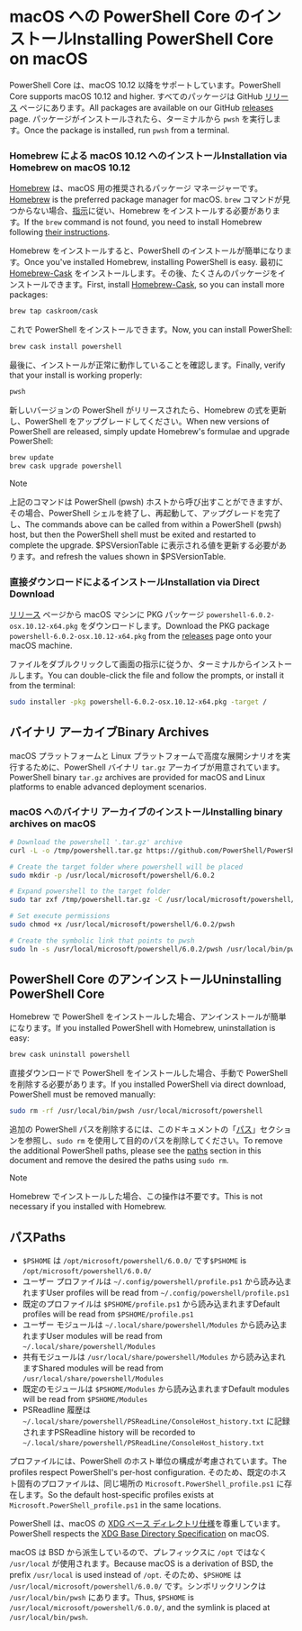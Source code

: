 # <a name="installing-powershell-core-on-macos"></a><span data-ttu-id="bc176-101">macOS への PowerShell Core のインストール</span><span class="sxs-lookup"><span data-stu-id="bc176-101">Installing PowerShell Core on macOS</span></span>

<span data-ttu-id="bc176-102">PowerShell Core は、macOS 10.12 以降をサポートしています。</span><span class="sxs-lookup"><span data-stu-id="bc176-102">PowerShell Core supports macOS 10.12 and higher.</span></span>
<span data-ttu-id="bc176-103">すべてのパッケージは GitHub [リリース][] ページにあります。</span><span class="sxs-lookup"><span data-stu-id="bc176-103">All packages are available on our GitHub [releases][] page.</span></span>
<span data-ttu-id="bc176-104">パッケージがインストールされたら、ターミナルから `pwsh` を実行します。</span><span class="sxs-lookup"><span data-stu-id="bc176-104">Once the package is installed, run `pwsh` from a terminal.</span></span>

### <a name="installation-via-homebrew-on-macos-1012"></a><span data-ttu-id="bc176-105">Homebrew による macOS 10.12 へのインストール</span><span class="sxs-lookup"><span data-stu-id="bc176-105">Installation via Homebrew on macOS 10.12</span></span>

<span data-ttu-id="bc176-106">[Homebrew][brew] は、macOS 用の推奨されるパッケージ マネージャーです。</span><span class="sxs-lookup"><span data-stu-id="bc176-106">[Homebrew][brew] is the preferred package manager for macOS.</span></span>
<span data-ttu-id="bc176-107">`brew` コマンドが見つからない場合、[指示][brew]に従い、Homebrew をインストールする必要があります。</span><span class="sxs-lookup"><span data-stu-id="bc176-107">If the `brew` command is not found, you need to install Homebrew following [their instructions][brew].</span></span>

<span data-ttu-id="bc176-108">Homebrew をインストールすると、PowerShell のインストールが簡単になります。</span><span class="sxs-lookup"><span data-stu-id="bc176-108">Once you've installed Homebrew, installing PowerShell is easy.</span></span>
<span data-ttu-id="bc176-109">最初に [Homebrew-Cask][cask] をインストールします。その後、たくさんのパッケージをインストールできます。</span><span class="sxs-lookup"><span data-stu-id="bc176-109">First, install [Homebrew-Cask][cask], so you can install more packages:</span></span>

```sh
brew tap caskroom/cask
```

<span data-ttu-id="bc176-110">これで PowerShell をインストールできます。</span><span class="sxs-lookup"><span data-stu-id="bc176-110">Now, you can install PowerShell:</span></span>

```sh
brew cask install powershell
```

<span data-ttu-id="bc176-111">最後に、インストールが正常に動作していることを確認します。</span><span class="sxs-lookup"><span data-stu-id="bc176-111">Finally, verify that your install is working properly:</span></span>

```sh
pwsh
```

<span data-ttu-id="bc176-112">新しいバージョンの PowerShell がリリースされたら、Homebrew の式を更新し、PowerShell をアップグレードしてください。</span><span class="sxs-lookup"><span data-stu-id="bc176-112">When new versions of PowerShell are released, simply update Homebrew's formulae and upgrade PowerShell:</span></span>

```sh
brew update
brew cask upgrade powershell
```

> [!NOTE]
> <span data-ttu-id="bc176-113">上記のコマンドは PowerShell (pwsh) ホストから呼び出すことができますが、その場合、PowerShell シェルを終了し、再起動して、アップグレードを完了し、</span><span class="sxs-lookup"><span data-stu-id="bc176-113">The commands above can be called from within a PowerShell (pwsh) host, but then the PowerShell shell must be exited and restarted to complete the upgrade.</span></span>
> <span data-ttu-id="bc176-114">$PSVersionTable に表示される値を更新する必要があります。</span><span class="sxs-lookup"><span data-stu-id="bc176-114">and refresh the values shown in $PSVersionTable.</span></span>

[brew]: http://brew.sh/
[cask]: https://caskroom.github.io/

### <a name="installation-via-direct-download"></a><span data-ttu-id="bc176-115">直接ダウンロードによるインストール</span><span class="sxs-lookup"><span data-stu-id="bc176-115">Installation via Direct Download</span></span>

<span data-ttu-id="bc176-116">[リリース][] ページから macOS マシンに PKG パッケージ `powershell-6.0.2-osx.10.12-x64.pkg` をダウンロードします。</span><span class="sxs-lookup"><span data-stu-id="bc176-116">Download the PKG package `powershell-6.0.2-osx.10.12-x64.pkg` from the [releases][] page onto your macOS machine.</span></span>

<span data-ttu-id="bc176-117">ファイルをダブルクリックして画面の指示に従うか、ターミナルからインストールします。</span><span class="sxs-lookup"><span data-stu-id="bc176-117">You can double-click the file and follow the prompts, or install it from the terminal:</span></span>

```sh
sudo installer -pkg powershell-6.0.2-osx.10.12-x64.pkg -target /
```

## <a name="binary-archives"></a><span data-ttu-id="bc176-118">バイナリ アーカイブ</span><span class="sxs-lookup"><span data-stu-id="bc176-118">Binary Archives</span></span>

<span data-ttu-id="bc176-119">macOS プラットフォームと Linux プラットフォームで高度な展開シナリオを実行するために、PowerShell バイナリ `tar.gz` アーカイブが用意されています。</span><span class="sxs-lookup"><span data-stu-id="bc176-119">PowerShell binary `tar.gz` archives are provided for macOS and Linux platforms to enable advanced deployment scenarios.</span></span>

### <a name="installing-binary-archives-on-macos"></a><span data-ttu-id="bc176-120">macOS へのバイナリ アーカイブのインストール</span><span class="sxs-lookup"><span data-stu-id="bc176-120">Installing binary archives on macOS</span></span>

```sh
# Download the powershell '.tar.gz' archive
curl -L -o /tmp/powershell.tar.gz https://github.com/PowerShell/PowerShell/releases/download/v6.0.2/powershell-6.0.2-osx-x64.tar.gz

# Create the target folder where powershell will be placed
sudo mkdir -p /usr/local/microsoft/powershell/6.0.2

# Expand powershell to the target folder
sudo tar zxf /tmp/powershell.tar.gz -C /usr/local/microsoft/powershell/6.0.2

# Set execute permissions
sudo chmod +x /usr/local/microsoft/powershell/6.0.2/pwsh

# Create the symbolic link that points to pwsh
sudo ln -s /usr/local/microsoft/powershell/6.0.2/pwsh /usr/local/bin/pwsh
```

## <a name="uninstalling-powershell-core"></a><span data-ttu-id="bc176-121">PowerShell Core のアンインストール</span><span class="sxs-lookup"><span data-stu-id="bc176-121">Uninstalling PowerShell Core</span></span>

<span data-ttu-id="bc176-122">Homebrew で PowerShell をインストールした場合、アンインストールが簡単になります。</span><span class="sxs-lookup"><span data-stu-id="bc176-122">If you installed PowerShell with Homebrew, uninstallation is easy:</span></span>

```sh
brew cask uninstall powershell
```

<span data-ttu-id="bc176-123">直接ダウンロードで PowerShell をインストールした場合、手動で PowerShell を削除する必要があります。</span><span class="sxs-lookup"><span data-stu-id="bc176-123">If you installed PowerShell via direct download, PowerShell must be removed manually:</span></span>

```sh
sudo rm -rf /usr/local/bin/pwsh /usr/local/microsoft/powershell
```

<span data-ttu-id="bc176-124">追加の PowerShell パスを削除するには、このドキュメントの「[パス][]」セクションを参照し、`sudo rm` を使用して目的のパスを削除してください。</span><span class="sxs-lookup"><span data-stu-id="bc176-124">To remove the additional PowerShell paths, please see the [paths][] section in this document and remove the desired the paths using `sudo rm`.</span></span>

> [!NOTE]
> <span data-ttu-id="bc176-125">Homebrew でインストールした場合、この操作は不要です。</span><span class="sxs-lookup"><span data-stu-id="bc176-125">This is not necessary if you installed with Homebrew.</span></span>

[パス]:#paths
[paths]:#paths

## <a name="paths"></a><span data-ttu-id="bc176-127">パス</span><span class="sxs-lookup"><span data-stu-id="bc176-127">Paths</span></span>

* <span data-ttu-id="bc176-128">`$PSHOME` は `/opt/microsoft/powershell/6.0.0/` です</span><span class="sxs-lookup"><span data-stu-id="bc176-128">`$PSHOME` is `/opt/microsoft/powershell/6.0.0/`</span></span>
* <span data-ttu-id="bc176-129">ユーザー プロファイルは `~/.config/powershell/profile.ps1` から読み込まれます</span><span class="sxs-lookup"><span data-stu-id="bc176-129">User profiles will be read from `~/.config/powershell/profile.ps1`</span></span>
* <span data-ttu-id="bc176-130">既定のプロファイルは `$PSHOME/profile.ps1` から読み込まれます</span><span class="sxs-lookup"><span data-stu-id="bc176-130">Default profiles will be read from `$PSHOME/profile.ps1`</span></span>
* <span data-ttu-id="bc176-131">ユーザー モジュールは `~/.local/share/powershell/Modules` から読み込まれます</span><span class="sxs-lookup"><span data-stu-id="bc176-131">User modules will be read from `~/.local/share/powershell/Modules`</span></span>
* <span data-ttu-id="bc176-132">共有モジュールは `/usr/local/share/powershell/Modules` から読み込まれます</span><span class="sxs-lookup"><span data-stu-id="bc176-132">Shared modules will be read from `/usr/local/share/powershell/Modules`</span></span>
* <span data-ttu-id="bc176-133">既定のモジュールは `$PSHOME/Modules` から読み込まれます</span><span class="sxs-lookup"><span data-stu-id="bc176-133">Default modules will be read from `$PSHOME/Modules`</span></span>
* <span data-ttu-id="bc176-134">PSReadline 履歴は `~/.local/share/powershell/PSReadLine/ConsoleHost_history.txt` に記録されます</span><span class="sxs-lookup"><span data-stu-id="bc176-134">PSReadline history will be recorded to `~/.local/share/powershell/PSReadLine/ConsoleHost_history.txt`</span></span>

<span data-ttu-id="bc176-135">プロファイルには、PowerShell のホスト単位の構成が考慮されています。</span><span class="sxs-lookup"><span data-stu-id="bc176-135">The profiles respect PowerShell's per-host configuration.</span></span>
<span data-ttu-id="bc176-136">そのため、既定のホスト固有のプロファイルは、同じ場所の `Microsoft.PowerShell_profile.ps1` に存在します。</span><span class="sxs-lookup"><span data-stu-id="bc176-136">So the default host-specific profiles exists at `Microsoft.PowerShell_profile.ps1` in the same locations.</span></span>

<span data-ttu-id="bc176-137">PowerShell は、macOS の [XDG ベース ディレクトリ仕様][xdg-bds]を尊重しています。</span><span class="sxs-lookup"><span data-stu-id="bc176-137">PowerShell respects the [XDG Base Directory Specification][xdg-bds] on macOS.</span></span>

<span data-ttu-id="bc176-138">macOS は BSD から派生しているので、プレフィックスに `/opt` ではなく `/usr/local` が使用されます。</span><span class="sxs-lookup"><span data-stu-id="bc176-138">Because macOS is a derivation of BSD, the prefix `/usr/local` is used instead of `/opt`.</span></span>
<span data-ttu-id="bc176-139">そのため、`$PSHOME` は `/usr/local/microsoft/powershell/6.0.0/` です。シンボリックリンクは `/usr/local/bin/pwsh` にあります。</span><span class="sxs-lookup"><span data-stu-id="bc176-139">Thus, `$PSHOME` is `/usr/local/microsoft/powershell/6.0.0/`, and the symlink is placed at `/usr/local/bin/pwsh`.</span></span>

[リリース]: https://github.com/PowerShell/PowerShell/releases/latest
[releases]: https://github.com/PowerShell/PowerShell/releases/latest
[xdg-bds]: https://specifications.freedesktop.org/basedir-spec/basedir-spec-latest.html
